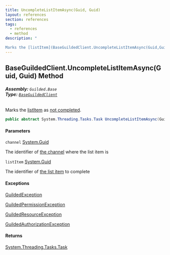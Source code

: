 ```yaml
---
title: UncompleteListItemAsync(Guid, Guid)
layout: references
section: references
tags:
  - references
  - method
description: "

Marks the [listItem](BaseGuildedClient.UncompleteListItemAsync(Guid,Guid)#Guilded.Base.BaseGuildedClient.UncompleteListItemAsync(Guid,Guid).listItem 'Guilded.Base.BaseGuildedClient.UncompleteListItemAsync(Guid, Guid).listItem') as [not completed](ListItemBase_T_.IsCompleted 'Guilded.Base.Content.ListItemBase<T>.IsCompleted')."
---
```


## BaseGuildedClient.UncompleteListItemAsync(Guid, Guid) Method
###### **Assembly:** `Guilded.Base`<br/>**Type:** [`BaseGuildedClient`](BaseGuildedClient 'Guilded.Base.BaseGuildedClient')

Marks the [listItem](BaseGuildedClient.UncompleteListItemAsync(Guid,Guid)#Guilded.Base.BaseGuildedClient.UncompleteListItemAsync(Guid,Guid).listItem 'Guilded.Base.BaseGuildedClient.UncompleteListItemAsync(Guid, Guid).listItem') as [not completed](ListItemBase_T_.IsCompleted 'Guilded.Base.Content.ListItemBase<T>.IsCompleted').

```csharp
public abstract System.Threading.Tasks.Task UncompleteListItemAsync(Guid channel, Guid listItem);
```
#### Parameters

<a name='Guilded.Base.BaseGuildedClient.UncompleteListItemAsync(Guid,Guid).channel'></a>

`channel` [System.Guid](https://docs.microsoft.com/en-us/dotnet/api/System.Guid 'System.Guid')

The identifier of [the channel](ServerChannel 'Guilded.Base.Servers.ServerChannel') where the list item is

<a name='Guilded.Base.BaseGuildedClient.UncompleteListItemAsync(Guid,Guid).listItem'></a>

`listItem` [System.Guid](https://docs.microsoft.com/en-us/dotnet/api/System.Guid 'System.Guid')

The identifier of [the list item](ListItem 'Guilded.Base.Content.ListItem') to complete

#### Exceptions

[GuildedException](GuildedException 'Guilded.Base.GuildedException')

[GuildedPermissionException](GuildedPermissionException 'Guilded.Base.GuildedPermissionException')

[GuildedResourceException](GuildedResourceException 'Guilded.Base.GuildedResourceException')

[GuildedAuthorizationException](GuildedAuthorizationException 'Guilded.Base.GuildedAuthorizationException')

#### Returns
[System.Threading.Tasks.Task](https://docs.microsoft.com/en-us/dotnet/api/System.Threading.Tasks.Task 'System.Threading.Tasks.Task')